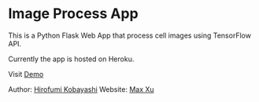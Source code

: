 # Image Process App

This is a Python Flask Web App that process cell images using TensorFlow API.

Currently the app is hosted on Heroku.

Visit [Demo](https://labelfree.herokuapp.com/)

Author: [Hirofumi Kobayashi](https://github.com/li-li-github)
Website: [Max Xu](https://github.com/maxim-xu)
